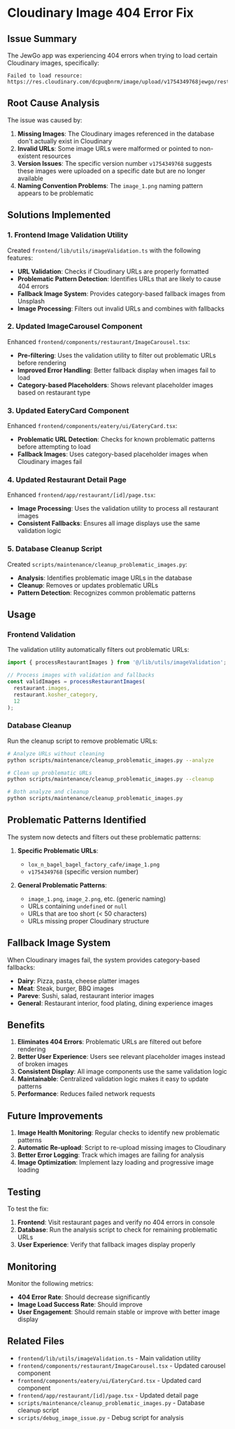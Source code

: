 # Cloudinary Image 404 Error Fix

## Issue Summary

The JewGo app was experiencing 404 errors when trying to load certain Cloudinary images, specifically:

```
Failed to load resource: https://res.cloudinary.com/dcpuqbnrm/image/upload/v1754349768jewgo/restaurants/lox_n_bagel_bagel_factory_cafe/image_1.png
```

## Root Cause Analysis

The issue was caused by:

1. **Missing Images**: The Cloudinary images referenced in the database don't actually exist in Cloudinary
2. **Invalid URLs**: Some image URLs were malformed or pointed to non-existent resources
3. **Version Issues**: The specific version number `v1754349768` suggests these images were uploaded on a specific date but are no longer available
4. **Naming Convention Problems**: The `image_1.png` naming pattern appears to be problematic

## Solutions Implemented

### 1. Frontend Image Validation Utility

Created `frontend/lib/utils/imageValidation.ts` with the following features:

- **URL Validation**: Checks if Cloudinary URLs are properly formatted
- **Problematic Pattern Detection**: Identifies URLs that are likely to cause 404 errors
- **Fallback Image System**: Provides category-based fallback images from Unsplash
- **Image Processing**: Filters out invalid URLs and combines with fallbacks

### 2. Updated ImageCarousel Component

Enhanced `frontend/components/restaurant/ImageCarousel.tsx`:

- **Pre-filtering**: Uses the validation utility to filter out problematic URLs before rendering
- **Improved Error Handling**: Better fallback display when images fail to load
- **Category-based Placeholders**: Shows relevant placeholder images based on restaurant type

### 3. Updated EateryCard Component

Enhanced `frontend/components/eatery/ui/EateryCard.tsx`:

- **Problematic URL Detection**: Checks for known problematic patterns before attempting to load
- **Fallback Images**: Uses category-based placeholder images when Cloudinary images fail

### 4. Updated Restaurant Detail Page

Enhanced `frontend/app/restaurant/[id]/page.tsx`:

- **Image Processing**: Uses the validation utility to process all restaurant images
- **Consistent Fallbacks**: Ensures all image displays use the same validation logic

### 5. Database Cleanup Script

Created `scripts/maintenance/cleanup_problematic_images.py`:

- **Analysis**: Identifies problematic image URLs in the database
- **Cleanup**: Removes or updates problematic URLs
- **Pattern Detection**: Recognizes common problematic patterns

## Usage

### Frontend Validation

The validation utility automatically filters out problematic URLs:

```typescript
import { processRestaurantImages } from '@/lib/utils/imageValidation';

// Process images with validation and fallbacks
const validImages = processRestaurantImages(
  restaurant.images, 
  restaurant.kosher_category, 
  12
);
```

### Database Cleanup

Run the cleanup script to remove problematic URLs:

```bash
# Analyze URLs without cleaning
python scripts/maintenance/cleanup_problematic_images.py --analyze

# Clean up problematic URLs
python scripts/maintenance/cleanup_problematic_images.py --cleanup

# Both analyze and cleanup
python scripts/maintenance/cleanup_problematic_images.py
```

## Problematic Patterns Identified

The system now detects and filters out these problematic patterns:

1. **Specific Problematic URLs**:
   - `lox_n_bagel_bagel_factory_cafe/image_1.png`
   - `v1754349768` (specific version number)

2. **General Problematic Patterns**:
   - `image_1.png`, `image_2.png`, etc. (generic naming)
   - URLs containing `undefined` or `null`
   - URLs that are too short (< 50 characters)
   - URLs missing proper Cloudinary structure

## Fallback Image System

When Cloudinary images fail, the system provides category-based fallbacks:

- **Dairy**: Pizza, pasta, cheese platter images
- **Meat**: Steak, burger, BBQ images  
- **Pareve**: Sushi, salad, restaurant interior images
- **General**: Restaurant interior, food plating, dining experience images

## Benefits

1. **Eliminates 404 Errors**: Problematic URLs are filtered out before rendering
2. **Better User Experience**: Users see relevant placeholder images instead of broken images
3. **Consistent Display**: All image components use the same validation logic
4. **Maintainable**: Centralized validation logic makes it easy to update patterns
5. **Performance**: Reduces failed network requests

## Future Improvements

1. **Image Health Monitoring**: Regular checks to identify new problematic patterns
2. **Automatic Re-upload**: Script to re-upload missing images to Cloudinary
3. **Better Error Logging**: Track which images are failing for analysis
4. **Image Optimization**: Implement lazy loading and progressive image loading

## Testing

To test the fix:

1. **Frontend**: Visit restaurant pages and verify no 404 errors in console
2. **Database**: Run the analysis script to check for remaining problematic URLs
3. **User Experience**: Verify that fallback images display properly

## Monitoring

Monitor the following metrics:

- **404 Error Rate**: Should decrease significantly
- **Image Load Success Rate**: Should improve
- **User Engagement**: Should remain stable or improve with better image display

## Related Files

- `frontend/lib/utils/imageValidation.ts` - Main validation utility
- `frontend/components/restaurant/ImageCarousel.tsx` - Updated carousel component
- `frontend/components/eatery/ui/EateryCard.tsx` - Updated card component
- `frontend/app/restaurant/[id]/page.tsx` - Updated detail page
- `scripts/maintenance/cleanup_problematic_images.py` - Database cleanup script
- `scripts/debug_image_issue.py` - Debug script for analysis 